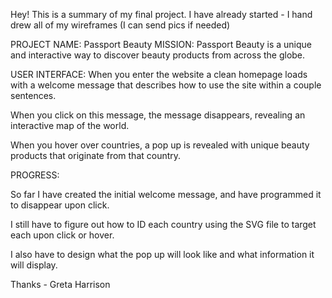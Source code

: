 Hey! This is a summary of my final project. I have already started - I hand drew all of my wireframes (I can send pics if needed)

PROJECT NAME: Passport Beauty
MISSION: Passport Beauty is a unique and interactive way to discover beauty products from across the globe.

USER INTERFACE:
When you enter the website a clean homepage loads with a welcome message that describes how to use the site within a couple sentences.

When you click on this message, the message disappears, revealing an interactive map of the world.

When you hover over countries, a pop up is revealed with unique beauty products that originate from
that country.

PROGRESS:

So far I have created the initial welcome message, and have programmed it to disappear upon click.

I still have to figure out how to ID each country using the SVG file to target each upon click or hover.

I also have to design what the pop up will look like and what information it will display.

Thanks - Greta Harrison
